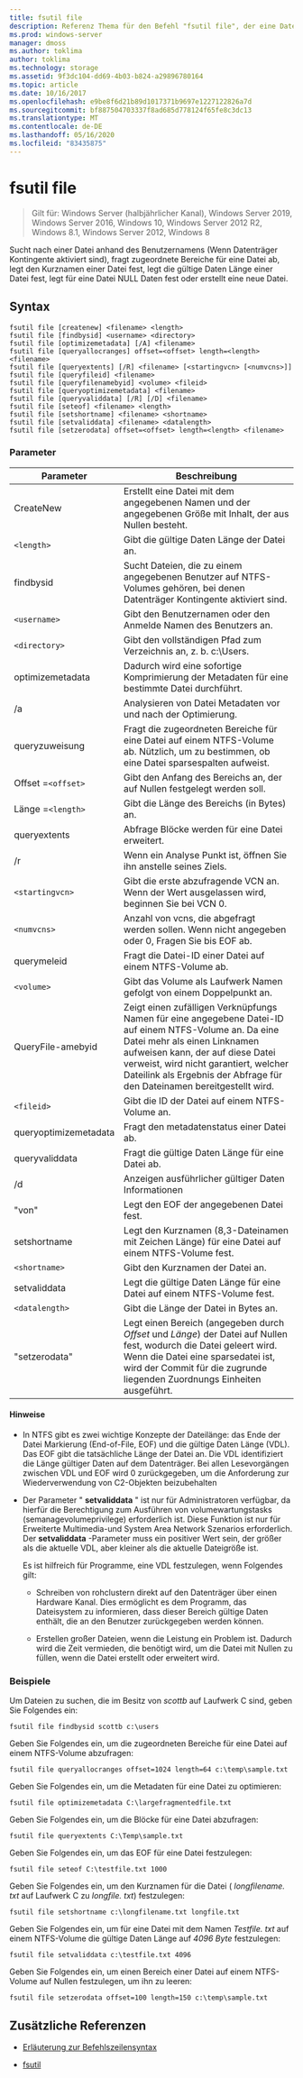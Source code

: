 ```yaml
---
title: fsutil file
description: Referenz Thema für den Befehl "fsutil file", der eine Datei anhand des Benutzernamens findet, zugeordnete Bereiche für eine Datei abfragt, den Kurznamen einer Datei festlegt, die gültige Daten Länge einer Datei festlegt, keine Daten für eine Datei festlegt oder eine neue Datei erstellt.
ms.prod: windows-server
manager: dmoss
ms.author: toklima
author: toklima
ms.technology: storage
ms.assetid: 9f3dc104-dd69-4b03-b824-a29896780164
ms.topic: article
ms.date: 10/16/2017
ms.openlocfilehash: e9be8f6d21b89d1017371b9697e1227122826a7d
ms.sourcegitcommit: bf887504703337f8ad685d778124f65fe8c3dc13
ms.translationtype: MT
ms.contentlocale: de-DE
ms.lasthandoff: 05/16/2020
ms.locfileid: "83435875"
---
```

# <a name="fsutil-file"></a>fsutil file

> Gilt für: Windows Server (halbjährlicher Kanal), Windows Server 2019, Windows Server 2016, Windows 10, Windows Server 2012 R2, Windows 8.1, Windows Server 2012, Windows 8

Sucht nach einer Datei anhand des Benutzernamens (Wenn Datenträger Kontingente aktiviert sind), fragt zugeordnete Bereiche für eine Datei ab, legt den Kurznamen einer Datei fest, legt die gültige Daten Länge einer Datei fest, legt für eine Datei NULL Daten fest oder erstellt eine neue Datei.

## <a name="syntax"></a>Syntax

```
fsutil file [createnew] <filename> <length>
fsutil file [findbysid] <username> <directory>
fsutil file [optimizemetadata] [/A] <filename>
fsutil file [queryallocranges] offset=<offset> length=<length> <filename>
fsutil file [queryextents] [/R] <filename> [<startingvcn> [<numvcns>]]
fsutil file [queryfileid] <filename>
fsutil file [queryfilenamebyid] <volume> <fileid>
fsutil file [queryoptimizemetadata] <filename>
fsutil file [queryvaliddata] [/R] [/D] <filename>
fsutil file [seteof] <filename> <length>
fsutil file [setshortname] <filename> <shortname>
fsutil file [setvaliddata] <filename> <datalength>
fsutil file [setzerodata] offset=<offset> length=<length> <filename>
```

### <a name="parameters"></a>Parameter

| Parameter | Beschreibung |
| --------- | ----------- |
| CreateNew | Erstellt eine Datei mit dem angegebenen Namen und der angegebenen Größe mit Inhalt, der aus Nullen besteht. |
| `<length>` | Gibt die gültige Daten Länge der Datei an. |
| findbysid | Sucht Dateien, die zu einem angegebenen Benutzer auf NTFS-Volumes gehören, bei denen Datenträger Kontingente aktiviert sind. |
| `<username>` | Gibt den Benutzernamen oder den Anmelde Namen des Benutzers an. |
| `<directory>` | Gibt den vollständigen Pfad zum Verzeichnis an, z. b. c:\Users. |
| optimizemetadata | Dadurch wird eine sofortige Komprimierung der Metadaten für eine bestimmte Datei durchführt. |
| /a | Analysieren von Datei Metadaten vor und nach der Optimierung. |
| queryzuweisung | Fragt die zugeordneten Bereiche für eine Datei auf einem NTFS-Volume ab. Nützlich, um zu bestimmen, ob eine Datei sparsespalten aufweist. |
| Offset =`<offset>` | Gibt den Anfang des Bereichs an, der auf Nullen festgelegt werden soll. |
| Länge =`<length>` | Gibt die Länge des Bereichs (in Bytes) an. |
| queryextents | Abfrage Blöcke werden für eine Datei erweitert. |
| /r | Wenn <filename> ein Analyse Punkt ist, öffnen Sie ihn anstelle seines Ziels. |
| `<startingvcn>` | Gibt die erste abzufragende VCN an. Wenn der Wert ausgelassen wird, beginnen Sie bei VCN 0. |
| `<numvcns>` | Anzahl von vcns, die abgefragt werden sollen. Wenn nicht angegeben oder 0, Fragen Sie bis EOF ab. |
| querymeleid | Fragt die Datei-ID einer Datei auf einem NTFS-Volume ab. |
| `<volume>` | Gibt das Volume als Laufwerk Namen gefolgt von einem Doppelpunkt an. |
| QueryFile-amebyid | Zeigt einen zufälligen Verknüpfungs Namen für eine angegebene Datei-ID auf einem NTFS-Volume an. Da eine Datei mehr als einen Linknamen aufweisen kann, der auf diese Datei verweist, wird nicht garantiert, welcher Dateilink als Ergebnis der Abfrage für den Dateinamen bereitgestellt wird. |
| `<fileid>` | Gibt die ID der Datei auf einem NTFS-Volume an. |
| queryoptimizemetadata | Fragt den metadatenstatus einer Datei ab. |
| queryvaliddata | Fragt die gültige Daten Länge für eine Datei ab. |
| /d | Anzeigen ausführlicher gültiger Daten Informationen |
| "von" | Legt den EOF der angegebenen Datei fest. |
| setshortname | Legt den Kurznamen (8,3-Dateinamen mit Zeichen Länge) für eine Datei auf einem NTFS-Volume fest. |
| `<shortname>` | Gibt den Kurznamen der Datei an. |
| setvaliddata | Legt die gültige Daten Länge für eine Datei auf einem NTFS-Volume fest. |
| `<datalength>` | Gibt die Länge der Datei in Bytes an. |
| "setzerodata" | Legt einen Bereich (angegeben durch *Offset* und *Länge*) der Datei auf Nullen fest, wodurch die Datei geleert wird. Wenn die Datei eine sparsedatei ist, wird der Commit für die zugrunde liegenden Zuordnungs Einheiten ausgeführt. |

#### <a name="remarks"></a>Hinweise

- In NTFS gibt es zwei wichtige Konzepte der Dateilänge: das Ende der Datei Markierung (End-of-File, EOF) und die gültige Daten Länge (VDL). Das EOF gibt die tatsächliche Länge der Datei an. Die VDL identifiziert die Länge gültiger Daten auf dem Datenträger. Bei allen Lesevorgängen zwischen VDL und EOF wird 0 zurückgegeben, um die Anforderung zur Wiederverwendung von C2-Objekten beizubehalten

- Der Parameter " **setvaliddata** " ist nur für Administratoren verfügbar, da hierfür die Berechtigung zum Ausführen von volumewartungstasks (semanagevolumeprivilege) erforderlich ist. Diese Funktion ist nur für Erweiterte Multimedia-und System Area Network Szenarios erforderlich. Der **setvaliddata** -Parameter muss ein positiver Wert sein, der größer als die aktuelle VDL, aber kleiner als die aktuelle Dateigröße ist.

    Es ist hilfreich für Programme, eine VDL festzulegen, wenn Folgendes gilt:

    - Schreiben von rohclustern direkt auf den Datenträger über einen Hardware Kanal. Dies ermöglicht es dem Programm, das Dateisystem zu informieren, dass dieser Bereich gültige Daten enthält, die an den Benutzer zurückgegeben werden können.

    - Erstellen großer Dateien, wenn die Leistung ein Problem ist. Dadurch wird die Zeit vermieden, die benötigt wird, um die Datei mit Nullen zu füllen, wenn die Datei erstellt oder erweitert wird.

### <a name="examples"></a>Beispiele

Um Dateien zu suchen, die im Besitz von *scottb* auf Laufwerk C sind, geben Sie Folgendes ein:

```
fsutil file findbysid scottb c:\users
```

Geben Sie Folgendes ein, um die zugeordneten Bereiche für eine Datei auf einem NTFS-Volume abzufragen:

```
fsutil file queryallocranges offset=1024 length=64 c:\temp\sample.txt
```

Geben Sie Folgendes ein, um die Metadaten für eine Datei zu optimieren:

```
fsutil file optimizemetadata C:\largefragmentedfile.txt
```

Geben Sie Folgendes ein, um die Blöcke für eine Datei abzufragen:

```
fsutil file queryextents C:\Temp\sample.txt
```

Geben Sie Folgendes ein, um das EOF für eine Datei festzulegen:

```
fsutil file seteof C:\testfile.txt 1000
```

Geben Sie Folgendes ein, um den Kurznamen für die Datei ( *longfilename. txt* auf Laufwerk C zu *longfile. txt*) festzulegen:

```
fsutil file setshortname c:\longfilename.txt longfile.txt
```

Geben Sie Folgendes ein, um für eine Datei mit dem Namen *Testfile. txt* auf einem NTFS-Volume die gültige Daten Länge auf *4096 Byte* festzulegen:

```
fsutil file setvaliddata c:\testfile.txt 4096
```

Geben Sie Folgendes ein, um einen Bereich einer Datei auf einem NTFS-Volume auf Nullen festzulegen, um ihn zu leeren:

```
fsutil file setzerodata offset=100 length=150 c:\temp\sample.txt
```

## <a name="additional-references"></a>Zusätzliche Referenzen

- [Erläuterung zur Befehlszeilensyntax](command-line-syntax-key.md)

- [fsutil](fsutil.md)
